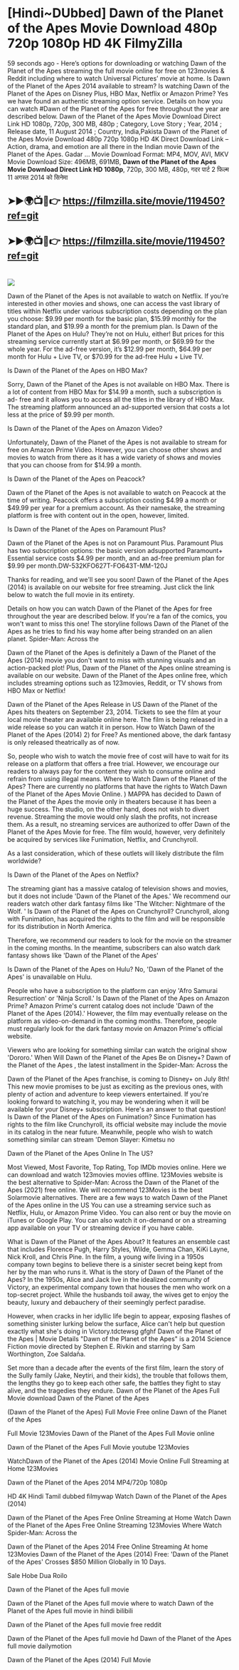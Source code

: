 # [Hindi~DUbbed] Dawn of the Planet of the Apes Movie Download 480p 720p 1080p HD 4K FilmyZilla


59 seconds ago - Here’s options for downloading or watching Dawn of the Planet of the Apes streaming the full movie online for free on 123movies & Reddit including where to watch Universal Pictures’ movie at home. Is Dawn of the Planet of the Apes 2014 available to stream? Is watching Dawn of the Planet of the Apes on Disney Plus, HBO Max, Netflix or Amazon Prime? Yes we have found an authentic streaming option service. Details on how you can watch #Dawn of the Planet of the Apes for free throughout the year are described below. Dawn of the Planet of the Apes Movie Download Direct Link HD 1080p, 720p, 300 MB, 480p ; Category, Love Story ; Year, 2014 ; Release date, 11 August 2014 ; Country, India,Pakista Dawn of the Planet of the Apes Movie Download 480p 720p 1080p HD 4K Direct Download Link – Action, drama, and emotion are all there in the Indian movie Dawn of the Planet of the Apes. Gadar ...
Movie Download Format: MP4, MOV, AVI, MKV
Movie Download Size: 496MB, 691MB, **Dawn of the Planet of the Apes Movie Download Direct Link HD 1080p**, 720p, 300 MB, 480p, गदर पार्ट 2 फिल्म 11 अगस्त 2014 को सिनेमा

## ➤►🌍📺📱👉   https://filmzilla.site/movie/119450?ref=git

## ➤►🌍📺📱👉   https://filmzilla.site/movie/119450?ref=git

#

<img src="https://image.tmdb.org/t/p/w780//4TFCA5Lm5miseV3Wy02yxurEQL9.jpg" />

Dawn of the Planet of the Apes is not available to watch on Netflix. If you’re interested in other movies and shows, one can access the vast library of titles within Netflix under various subscription costs depending on the plan you choose: $9.99 per month for the basic plan, $15.99 monthly for the standard plan, and $19.99 a month for the premium plan. Is Dawn of the Planet of the Apes on Hulu? They’re not on Hulu, either! But prices for this streaming service currently start at $6.99 per month, or $69.99 for the whole year. For the ad-free version, it’s $12.99 per month, $64.99 per month for Hulu + Live TV, or $70.99 for the ad-free Hulu + Live TV.

Is Dawn of the Planet of the Apes on HBO Max?

Sorry, Dawn of the Planet of the Apes is not available on HBO Max. There is a lot of content from HBO Max for $14.99 a month, such a subscription is ad- free and it allows you to access all the titles in the library of HBO Max. The streaming platform announced an ad-supported version that costs a lot less at the price of $9.99 per month.

Is Dawn of the Planet of the Apes on Amazon Video?

Unfortunately, Dawn of the Planet of the Apes is not available to stream for free on Amazon Prime Video. However, you can choose other shows and movies to watch from there as it has a wide variety of shows and movies that you can choose from for $14.99 a month.

Is Dawn of the Planet of the Apes on Peacock?

Dawn of the Planet of the Apes is not available to watch on Peacock at the time of writing. Peacock offers a subscription costing $4.99 a month or $49.99 per year for a premium account. As their namesake, the streaming platform is free with content out in the open, however, limited.

Is Dawn of the Planet of the Apes on Paramount Plus?

Dawn of the Planet of the Apes is not on Paramount Plus. Paramount Plus has two subscription options: the basic version adsupported Paramount+ Essential service costs $4.99 per month, and an ad-free premium plan for $9.99 per month.DW-532KFO627T-FO643T-MM-120J

Thanks for reading, and we'll see you soon! Dawn of the Planet of the Apes (2014) is available on our website for free streaming. Just click the link below to watch the full movie in its entirety.

Details on how you can watch Dawn of the Planet of the Apes for free throughout the year are described below. If you're a fan of the comics, you won't want to miss this one! The storyline follows Dawn of the Planet of the Apes as he tries to find his way home after being stranded on an alien planet. Spider-Man: Across the

Dawn of the Planet of the Apes is definitely a Dawn of the Planet of the Apes (2014) movie you don't want to miss with stunning visuals and an action-packed plot! Plus, Dawn of the Planet of the Apes online streaming is available on our website. Dawn of the Planet of the Apes online free, which includes streaming options such as 123movies, Reddit, or TV shows from HBO Max or Netflix!

Dawn of the Planet of the Apes Release in US Dawn of the Planet of the Apes hits theaters on September 23, 2014. Tickets to see the film at your local movie theater are available online here. The film is being released in a wide release so you can watch it in person. How to Watch Dawn of the Planet of the Apes (2014) 2) for Free? As mentioned above, the dark fantasy is only released theatrically as of now.

So, people who wish to watch the movie free of cost will have to wait for its release on a platform that offers a free trial. However, we encourage our readers to always pay for the content they wish to consume online and refrain from using illegal means. Where to Watch Dawn of the Planet of the Apes? There are currently no platforms that have the rights to Watch Dawn of the Planet of the Apes Movie Online. ) MAPPA has decided to Dawn of the Planet of the Apes the movie only in theaters because it has been a huge success. The studio, on the other hand, does not wish to divert revenue. Streaming the movie would only slash the profits, not increase them. As a result, no streaming services are authorized to offer Dawn of the Planet of the Apes Movie for free. The film would, however, very definitely be acquired by services like Funimation, Netflix, and Crunchyroll.

As a last consideration, which of these outlets will likely distribute the film worldwide?

Is Dawn of the Planet of the Apes on Netflix?

The streaming giant has a massive catalog of television shows and movies, but it does not include 'Dawn of the Planet of the Apes.' We recommend our readers watch other dark fantasy films like 'The Witcher: Nightmare of the Wolf. ' Is Dawn of the Planet of the Apes on Crunchyroll? Crunchyroll, along with Funimation, has acquired the rights to the film and will be responsible for its distribution in North America.

Therefore, we recommend our readers to look for the movie on the streamer in the coming months. In the meantime, subscribers can also watch dark fantasy shows like 'Dawn of the Planet of the Apes'

Is Dawn of the Planet of the Apes on Hulu? No, 'Dawn of the Planet of the Apes' is unavailable on Hulu.

People who have a subscription to the platform can enjoy 'Afro Samurai Resurrection' or 'Ninja Scroll.' Is Dawn of the Planet of the Apes on Amazon Prime? Amazon Prime's current catalog does not include 'Dawn of the Planet of the Apes (2014).' However, the film may eventually release on the platform as video-on-demand in the coming months. Therefore, people must regularly look for the dark fantasy movie on Amazon Prime's official website.

Viewers who are looking for something similar can watch the original show 'Dororo.' When Will Dawn of the Planet of the Apes Be on Disney+? Dawn of the Planet of the Apes , the latest installment in the Spider-Man: Across the

Dawn of the Planet of the Apes franchise, is coming to Disney+ on July 8th! This new movie promises to be just as exciting as the previous ones, with plenty of action and adventure to keep viewers entertained. If you're looking forward to watching it, you may be wondering when it will be available for your Disney+ subscription. Here's an answer to that question! Is Dawn of the Planet of the Apes on Funimation? Since Funimation has rights to the film like Crunchyroll, its official website may include the movie in its catalog in the near future. Meanwhile, people who wish to watch something similar can stream 'Demon Slayer: Kimetsu no

Dawn of the Planet of the Apes Online In The US?

Most Viewed, Most Favorite, Top Rating, Top IMDb movies online. Here we can download and watch 123movies movies offline. 123Movies website is the best alternative to Spider-Man: Across the Dawn of the Planet of the Apes (2021) free online. We will recommend 123Movies is the best Solarmovie alternatives. There are a few ways to watch Dawn of the Planet of the Apes online in the US You can use a streaming service such as Netflix, Hulu, or Amazon Prime Video. You can also rent or buy the movie on iTunes or Google Play. You can also watch it on-demand or on a streaming app available on your TV or streaming device if you have cable.

What is Dawn of the Planet of the Apes About? It features an ensemble cast that includes Florence Pugh, Harry Styles, Wilde, Gemma Chan, KiKi Layne, Nick Kroll, and Chris Pine. In the film, a young wife living in a 1950s company town begins to believe there is a sinister secret being kept from her by the man who runs it. What is the story of Dawn of the Planet of the Apes? In the 1950s, Alice and Jack live in the idealized community of Victory, an experimental company town that houses the men who work on a top-secret project. While the husbands toil away, the wives get to enjoy the beauty, luxury and debauchery of their seemingly perfect paradise.

However, when cracks in her idyllic life begin to appear, exposing flashes of something sinister lurking below the surface, Alice can't help but question exactly what she's doing in Victory.tdctewsg gfghf Dawn of the Planet of the Apes | Movie Details "Dawn of the Planet of the Apes" is a 2014 Science Fiction movie directed by Stephen E. Rivkin and starring by Sam Worthington, Zoe Saldaña.

Set more than a decade after the events of the first film, learn the story of the Sully family (Jake, Neytiri, and their kids), the trouble that follows them, the lengths they go to keep each other safe, the battles they fight to stay alive, and the tragedies they endure. Dawn of the Planet of the Apes Full Movie download Dawn of the Planet of the Apes

(Dawn of the Planet of the Apes) Full Movie Free online Dawn of the Planet of the Apes

Full Movie 123Movies Dawn of the Planet of the Apes Full Movie online

Dawn of the Planet of the Apes Full Movie youtube 123Movies

WatchDawn of the Planet of the Apes (2014) Movie Online Full Streaming at Home 123Movies

Dawn of the Planet of the Apes 2014 MP4/720p 1080p

HD 4K Hindi Tamil dubbed filmywap Watch Dawn of the Planet of the Apes (2014)

Dawn of the Planet of the Apes Free Online Streaming at Home Watch Dawn of the Planet of the Apes Free Online Streaming 123Movies Where Watch Spider-Man: Across the

Dawn of the Planet of the Apes 2014 Free Online Streaming At home 123Movies Dawn of the Planet of the Apes (2014) Free: 'Dawn of the Planet of the Apes' Crosses $850 Million Globally in 10 Days.

Sale Hobe Dua Roilo

Dawn of the Planet of the Apes full movie

Dawn of the Planet of the Apes full movie where to watch Dawn of the Planet of the Apes full movie in hindi bilibili

Dawn of the Planet of the Apes full movie free reddit

Dawn of the Planet of the Apes full movie hd Dawn of the Planet of the Apes full movie dailymotion

Dawn of the Planet of the Apes (2014) Full Movie